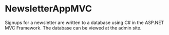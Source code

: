 # NewsletterAppMVC

Signups for a newsletter are written to a database using C# in the ASP.NET MVC Framework. The database can be viewed at the admin site.
